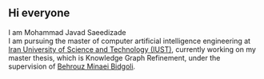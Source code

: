## Hi everyone
I am Mohammad Javad Saeedizade<br>
I am pursuing the master of computer artificial intelligence engineering at [Iran University of Science and Technology (IUST)](http://www.iust.ac.ir/en), currently working on my master thesis, which is Knowledge Graph Refinement, under the supervision of [Behrouz Minaei Bidgoli](http://minaei.iust.ac.ir/).
